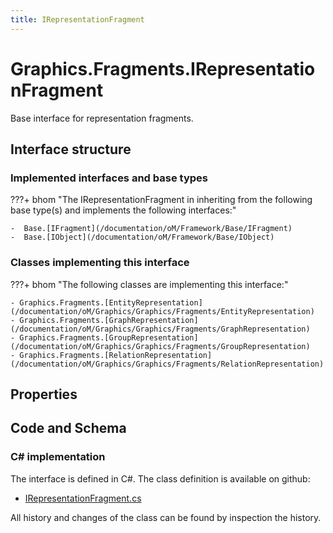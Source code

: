 ```yaml
---
title: IRepresentationFragment
---
```


# Graphics.Fragments.IRepresentationFragment

Base interface for representation fragments.

## Interface structure

### Implemented interfaces and base types

???+ bhom "The IRepresentationFragment in inheriting from the following base type(s) and implements the following interfaces:"

    -  Base.[IFragment](/documentation/oM/Framework/Base/IFragment)
    -  Base.[IObject](/documentation/oM/Framework/Base/IObject)


### Classes implementing this interface

???+ bhom "The following classes are implementing this interface:"

    - Graphics.Fragments.[EntityRepresentation](/documentation/oM/Graphics/Graphics/Fragments/EntityRepresentation)
    - Graphics.Fragments.[GraphRepresentation](/documentation/oM/Graphics/Graphics/Fragments/GraphRepresentation)
    - Graphics.Fragments.[GroupRepresentation](/documentation/oM/Graphics/Graphics/Fragments/GroupRepresentation)
    - Graphics.Fragments.[RelationRepresentation](/documentation/oM/Graphics/Graphics/Fragments/RelationRepresentation)


## Properties

## Code and Schema

### C# implementation

The interface is defined in C#. The class definition is available on github:

- [IRepresentationFragment.cs](https://github.com/BHoM/BHoM/blob/develop/Graphics_oM/Fragments\IRepresentationFragment.cs)

All history and changes of the class can be found by inspection the history.
